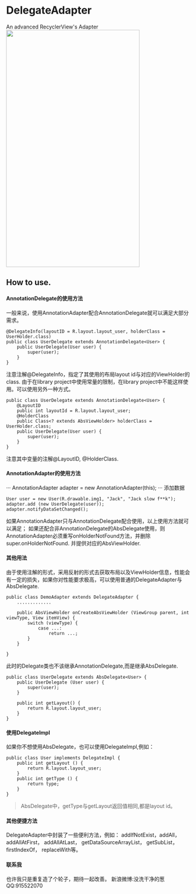 # DelegateAdapter
An advanced RecyclerView's Adapter
<img src="https://github.com/boybeak/DelegateAdapter/blob/master/demopicture.png" width="360" height="640"/>
## How to use.
#### AnnotationDelegate的使用方法
一般来说，使用AnnotationAdapter配合AnnotationDelegate就可以满足大部分需求。
```
@DelegateInfo(layoutID = R.layout.layout_user, holderClass = UserHolder.class)
public class UserDelegate extends AnnotationDelegate<User> {
    public UserDelegate(User user) {
        super(user);
    }
}
```
注意注解@DelegateInfo，指定了其使用的布局layout id与对应的ViewHolder的class.
由于在library project中使用常量的限制，在library project中不能这样使用。可以使用另外一种方式。
```
public class UserDelegate extends AnnotationDelegate<User> {
    @LayoutID
    public int layoutId = R.layout.layout_user;
    @HolderClass
    public Class<? extends AbsViewHolder> holderClass = UserHolder.class;
    public UserDelegate(User user) {
        super(user);
    }
}
```
注意其中变量的注解@LayoutID, @HolderClass.

#### AnnotationAdapter的使用方法
···
AnnotationAdapter adapter = new AnnotationAdapter(this);
···
添加数据
```
User user = new User(R.drawable.img1, "Jack", "Jack slow f**k");
adapter.add (new UserDelegate(user));
adapter.notifyDataSetChanged();
```
如果AnnotationAdapter只与AnnotationDelegate配合使用，以上使用方法就可以满足；
如果还配合非AnnotationDelegate的AbsDelegate使用，则AnnotationAdapter必须重写onHolderNotFound方法，并删除super.onHolderNotFound.
并提供对应的AbsViewHolder.

#### 其他用法
由于使用注解的形式，采用反射的形式去获取布局以及ViewHolder信息，性能会有一定的损失，如果你对性能要求极高，可以使用普通的DelegateAdapter与AbsDelegate.
```
public class DemoAdapter extends DelegateAdapter {
    .............

    public AbsViewHolder onCreateAbsViewHolder (ViewGroup parent, int viewType, View itemView) {
        switch (viewType) {
            case ...:
                return ...;
        }
    }

}
```
此时的Delegate类也不该继承AnnotationDelegate,而是继承AbsDelegate.
```
public class UserDelegate extends AbsDelegate<User> {
    public UserDelegate (User user) {
        super(user);
    }

    public int getLayout() {
        return R.layout.layout_user;
    }
}
```

#### 使用DelegateImpl
如果你不想使用AbsDelegate，也可以使用DelegateImpl,例如：
```
public class User implements DelegateImpl {
    public int getLayout () {
        return R.layout.layout_user;
    }
    public int getType () {
        return type;
    }
}
```
> AbsDelegate中，getType与getLayout返回值相同,都是layout id。

#### 其他便捷方法
DelegateAdapter中封装了一些便利方法，例如：
addIfNotExist，addAll，addAllAtFirst， addAllAtLast， getDataSourceArrayList，
getSubList， firstIndexOf， replaceWith等。

#### 联系我
也许我只是重复造了个轮子，期待一起改善。
新浪微博:没洗干净的葱
QQ:915522070